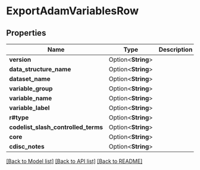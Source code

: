 # ExportAdamVariablesRow

## Properties

Name | Type | Description | Notes
------------ | ------------- | ------------- | -------------
**version** | Option<**String**> |  | [optional]
**data_structure_name** | Option<**String**> |  | [optional]
**dataset_name** | Option<**String**> |  | [optional]
**variable_group** | Option<**String**> |  | [optional]
**variable_name** | Option<**String**> |  | [optional]
**variable_label** | Option<**String**> |  | [optional]
**r#type** | Option<**String**> |  | [optional]
**codelist_slash_controlled_terms** | Option<**String**> |  | [optional]
**core** | Option<**String**> |  | [optional]
**cdisc_notes** | Option<**String**> |  | [optional]

[[Back to Model list]](../README.md#documentation-for-models) [[Back to API list]](../README.md#documentation-for-api-endpoints) [[Back to README]](../README.md)


